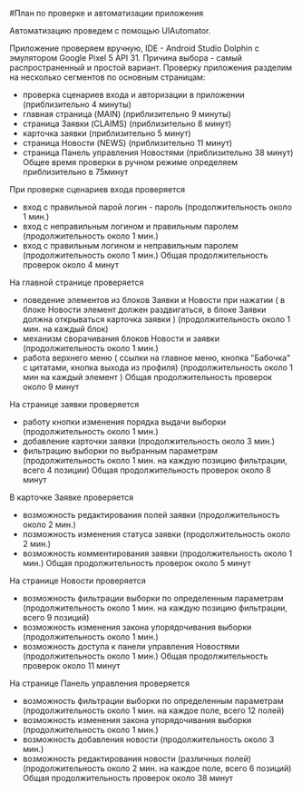 
#План по проверке и автоматизации приложения


Автоматизацию проведем с помощью UIAutomator.

Приложение проверяем вручную, IDE - Android Studio Dolphin c эмулятором Google Pixel 5 API 31. Причина выбора - самый распространенный и простой вариант. 
Проверку приложения разделим на несколько сегментов по основным страницам: 

 - проверка сценариев входа и авторизации в приложении (приблизительно 4 минуты)
 - главная страница (MAIN) (приблизительно 9 минуты)
 - страница Заявки (CLAIMS) (приблизительно 8 минут)
 - карточка заявки (приблизительно 5 минут)
 - страница Новости (NEWS) (приблизительно 11 минут)
 - страница Панель управления Новостями (приблизительно 38 минут)
  Общее время проверки в ручном режиме определяем приблизительно в 75минут

 При проверке сценариев входа проверяется
 - вход с правильной парой логин - пароль  (продолжительность около 1 мин.)
 - вход с неправильным логином и правильным паролем (продолжительность около 1 мин.)
 - вход с правильным логином и неправильным паролем (продолжительность около 1 мин.)
   Общая продолжительность проверок около 4 минут

На главной странице проверяется 
 - поведение элементов из блоков Заявки и Новости при нажатии  ( в блоке Новости элемент должен раздвигаться, в блоке Заявки должна открываться карточка заявки )  (продолжительность около 1 мин. на каждый блок)
 - механизм сворачивания блоков Новости и заявки  (продолжительность около 1 мин.)
 - работа верхнего меню ( ссылки на главное меню, кнопка "Бабочка" с цитатами, кнопка выхода из профиля) (продолжительность около 1 мин на каждый элемент )
   Общая продолжительность проверок около 9 минут

На странице заявки проверяется
 - работу кнопки изменения порядка выдачи выборки  (продолжительность около 1 мин.)
 - добавление карточки заявки  (продолжительность около 3 мин.)
 - фильтрацию выборки по выбранным параметрам  (продолжительность около 1 мин. на каждую позицию фильтрации, всего 4 позиции)
   Общая продолжительность проверок около 8 минут

В карточке Заявке проверяется
 - возможность редактирования полей заявки  (продолжительность около 2 мин.)
 - позможность изменения статуса заявки  (продолжительность около 2 мин.)
 - возможность комментирования заявки  (продолжительность около 1 мин.)
   Общая продолжительность проверок около 5 минут

На странице Новости проверяется 
 - возможность фильтрации выборки по определенным параметрам (продолжительность около 1 мин. на каждую позицию фильтрации, всего 9 позиций)
 - возможность изменения закона упорядочивания выборки (продолжительность около 1 мин.)
 - возможность доступа к панели управления Новостями (продолжительность около 1 мин.)
   Общая продолжительность проверок около 11 минут
 
 На странице Панель управления проверяется
 - возможность фильтрации выборки по определенным параметрам (продолжительность около 1 мин. на каждое поле, всего 12 полей)
 - возможность изменения закона упорядочивания выборки (продолжительность около 1 мин.)
 - возможность добавления новости (продолжительность около 3 мин.)
 - возможность редактирования новости (различных полей) (продолжительность около 2 мин. на каждое поле, всего 6 позиций)
   Общая продолжительность проверок около 38 минут
